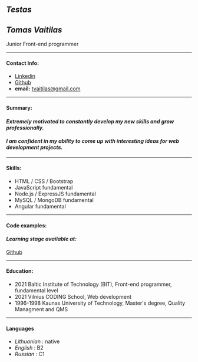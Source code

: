 ## _Testas_

## _Tomas Vaitilas_

Junior Front-end programmer

---

#### Contact Info:

- [Linkedin](https://www.linkedin.com/in/tvaitilas/)
- [Github](https://github.com/tvaitilas)
- **email:** tvaitilas@gmail.com

---

#### Summary:

#### _Extremely motivated to constantly develop my new skills and grow professionally._

#### _I am confident in my ability to come up with interesting ideas for web development projects._

---

#### Skills:

- HTML / CSS / Bootstrap
- JavaScript fundamental
- Node.js / ExpressJS fundamental
- MySQL / MongoDB fundamental
- Angular fundamental

---

#### Code examples:

#### _Learning stage available at:_

[Github](https://github.com/tvaitilas)

---

#### Education:

- 2021 Baltic Institute of Technology (BIT),
  Front-end programmer, fundamental level
- 2021 Vilnius CODING School, Web development
- 1996-1998 Kaunas University of Technology, Master's degree, Quality Managment and QMS

---

#### Languages

- _Lithuanian_ : native
- _English_ : B2
- _Russian_ : C1
